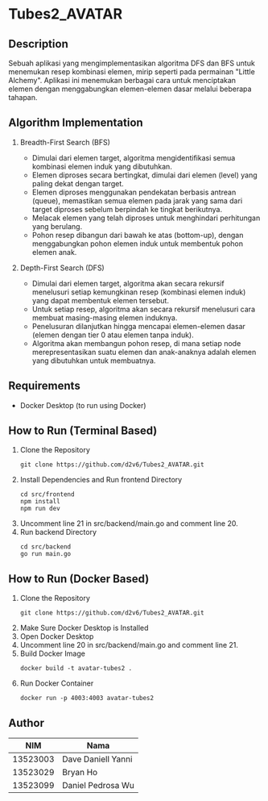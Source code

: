 # Tubes2_AVATAR

## Description

Sebuah aplikasi yang mengimplementasikan algoritma DFS dan BFS untuk menemukan resep kombinasi elemen, mirip seperti pada permainan "Little Alchemy". Aplikasi ini menemukan berbagai cara untuk menciptakan elemen dengan menggabungkan elemen-elemen dasar melalui beberapa tahapan.

## Algorithm Implementation

1. Breadth-First Search (BFS)

   - Dimulai dari elemen target, algoritma mengidentifikasi semua kombinasi elemen induk yang dibutuhkan.
   - Elemen diproses secara bertingkat, dimulai dari elemen (level) yang paling dekat dengan target.
   - Elemen diproses menggunakan pendekatan berbasis antrean (queue), memastikan semua elemen pada jarak yang sama dari target diproses sebelum berpindah ke tingkat berikutnya.
   - Melacak elemen yang telah diproses untuk menghindari perhitungan yang berulang.
   - Pohon resep dibangun dari bawah ke atas (bottom-up), dengan menggabungkan pohon elemen induk untuk membentuk pohon elemen anak.

2. Depth-First Search (DFS)
   - Dimulai dari elemen target, algoritma akan secara rekursif menelusuri setiap kemungkinan resep (kombinasi elemen induk) yang dapat membentuk elemen tersebut.
   - Untuk setiap resep, algoritma akan secara rekursif menelusuri cara membuat masing-masing elemen induknya.
   - Penelusuran dilanjutkan hingga mencapai elemen-elemen dasar (elemen dengan tier 0 atau elemen tanpa induk).
   - Algoritma akan membangun pohon resep, di mana setiap node merepresentasikan suatu elemen dan anak-anaknya adalah elemen yang dibutuhkan untuk membuatnya.

## Requirements

- Docker Desktop (to run using Docker)

## How to Run (Terminal Based)

1. Clone the Repository
   ```
   git clone https://github.com/d2v6/Tubes2_AVATAR.git
   ```
2. Install Dependencies and Run frontend Directory
   ```
   cd src/frontend
   npm install
   npm run dev
   ```
3. Uncomment line 21 in src/backend/main.go and comment line 20.
4. Run backend Directory
   ```
   cd src/backend
   go run main.go
   ```

## How to Run (Docker Based)

1. Clone the Repository
   ```
   git clone https://github.com/d2v6/Tubes2_AVATAR.git
   ```
2. Make Sure Docker Desktop is Installed
3. Open Docker Desktop
4. Uncomment line 20 in src/backend/main.go and comment line 21.
5. Build Docker Image
   ```
   docker build -t avatar-tubes2 .
   ```
6. Run Docker Container
   ```
   docker run -p 4003:4003 avatar-tubes2
   ```

## Author

| NIM      | Nama               |
| -------- | ------------------ |
| 13523003 | Dave Daniell Yanni |
| 13523029 | Bryan Ho           |
| 13523099 | Daniel Pedrosa Wu  |
